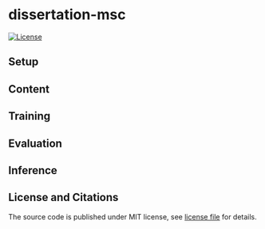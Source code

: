 # dissertation-msc

<p align="lift">
  <a href="https://opensource.org/licenses/MIT"><img src="https://img.shields.io/badge/License-MIT-4caf50.svg" alt="License"></a>
</a>
</p>

## Setup

## Content

## Training

## Evaluation

## Inference

## License and Citations

The source code is published under MIT license, see [license file](LICENSE) for details. 

